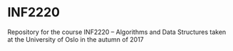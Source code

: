 # INF2220
Repository for the course INF2220 – Algorithms and Data Structures taken at the University of Oslo in the autumn of 2017
